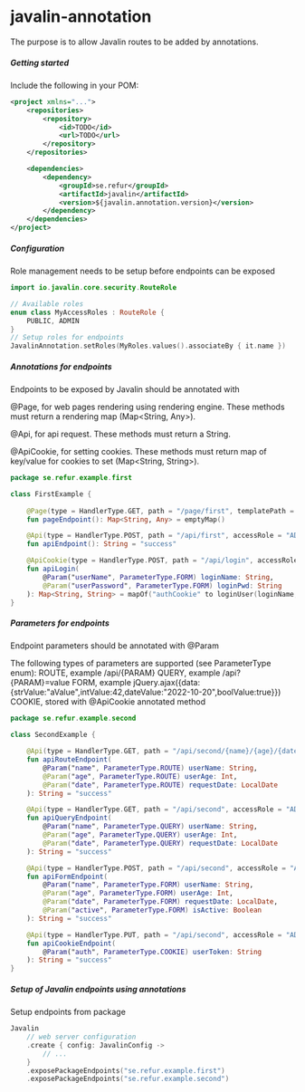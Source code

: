 # javalin-annotation

The purpose is to allow Javalin routes to be added by annotations.

##### Getting started
Include the following in your POM:
```xml
<project xmlns="...">
    <repositories>
        <repository>
            <id>TODO</id>
            <url>TODO</url>
        </repository>
    </repositories>

    <dependencies>
        <dependency>
            <groupId>se.refur</groupId>
            <artifactId>javalin</artifactId>
            <version>${javalin.annotation.version}</version>
        </dependency>
    </dependencies>    
</project>
```

##### Configuration
Role management needs to be setup before endpoints can be exposed
```kotlin
import io.javalin.core.security.RouteRole

// Available roles
enum class MyAccessRoles : RouteRole {
    PUBLIC, ADMIN
}
// Setup roles for endpoints
JavalinAnnotation.setRoles(MyRoles.values().associateBy { it.name })
```

##### Annotations for endpoints
Endpoints to be exposed by Javalin should be annotated with

@Page, for web pages rendering using rendering engine. These methods must return a rendering map (Map<String, Any>).

@Api, for api request. These methods must return a String.

@ApiCookie, for setting cookies. These methods must return map of key/value for cookies to set (Map<String, String>).

```kotlin
package se.refur.example.first

class FirstExample {
    
    @Page(type = HandlerType.GET, path = "/page/first", templatePath = "example/first.ftl", accessRole = "PUBLIC")
    fun pageEndpoint(): Map<String, Any> = emptyMap()

    @Api(type = HandlerType.POST, path = "/api/first", accessRole = "ADMIN")
    fun apiEndpoint(): String = "success"

    @ApiCookie(type = HandlerType.POST, path = "/api/login", accessRole = "PUBLIC")
    fun apiLogin(
        @Param("userName", ParameterType.FORM) loginName: String,
        @Param("userPassword", ParameterType.FORM) loginPwd: String
    ): Map<String, String> = mapOf("authCookie" to loginUser(loginName, loginPwd))
}
```

##### Parameters for endpoints
Endpoint parameters should be annotated with @Param

The following types of parameters are supported (see ParameterType enum):
ROUTE, example /api/{PARAM}
QUERY, example /api?{PARAM}=value
FORM, example jQuery.ajax({data:{strValue:"aValue",intValue:42,dateValue:"2022-10-20",boolValue:true}})
COOKIE, stored with @ApiCookie annotated method

```kotlin
package se.refur.example.second

class SecondExample {

    @Api(type = HandlerType.GET, path = "/api/second/{name}/{age}/{date}", accessRole = "ADMIN")
    fun apiRouteEndpoint(
        @Param("name", ParameterType.ROUTE) userName: String,
        @Param("age", ParameterType.ROUTE) userAge: Int,
        @Param("date", ParameterType.ROUTE) requestDate: LocalDate
    ): String = "success"

    @Api(type = HandlerType.GET, path = "/api/second", accessRole = "ADMIN")
    fun apiQueryEndpoint(
        @Param("name", ParameterType.QUERY) userName: String,
        @Param("age", ParameterType.QUERY) userAge: Int,
        @Param("date", ParameterType.QUERY) requestDate: LocalDate
    ): String = "success"

    @Api(type = HandlerType.POST, path = "/api/second", accessRole = "ADMIN")
    fun apiFormEndpoint(
        @Param("name", ParameterType.FORM) userName: String,
        @Param("age", ParameterType.FORM) userAge: Int,
        @Param("date", ParameterType.FORM) requestDate: LocalDate,
        @Param("active", ParameterType.FORM) isActive: Boolean
    ): String = "success"

    @Api(type = HandlerType.PUT, path = "/api/second", accessRole = "ADMIN")
    fun apiCookieEndpoint(
        @Param("auth", ParameterType.COOKIE) userToken: String
    ): String = "success"
}
```

##### Setup of Javalin endpoints using annotations
Setup endpoints from package
```kotlin
Javalin
    // web server configuration
    .create { config: JavalinConfig ->
        // ...
    }
    .exposePackageEndpoints("se.refur.example.first")
    .exposePackageEndpoints("se.refur.example.second")
    
```